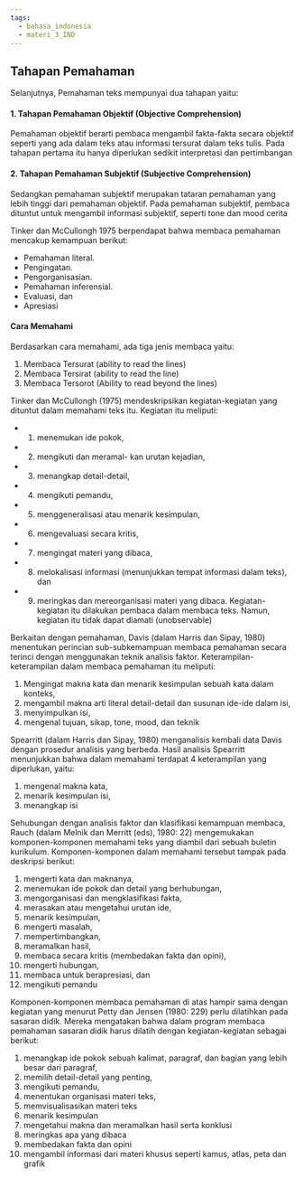 ```yaml
---
tags:
  - bahasa_indonesia
  - materi_3_IND
---
```

## Tahapan Pemahaman

Selanjutnya, Pemahaman teks mempunyai dua tahapan yaitu:
#### 1. Tahapan Pemahaman Objektif (Objective Comprehension)

Pemahaman objektif berarti pembaca mengambil fakta-fakta secara objektif seperti yang ada dalam teks atau informasi tersurat dalam teks tulis. Pada tahapan pertama itu hanya diperlukan sedikit interpretasi dan pertimbangan

#### 2. Tahapan Pemahaman Subjektif (Subjective Comprehension)

Sedangkan pemahaman subjektif merupakan tataran pemahaman yang lebih tinggi dari pemahaman objektif. Pada pemahaman subjektif, pembaca dituntut untuk mengambil informasi subjektif, seperti tone dan mood cerita

Tinker dan McCullongh 1975 berpendapat bahwa membaca pemahaman mencakup kemampuan berikut:

- Pemahaman literal.
- Pengingatan.
- Pengorganisasian.
- Pemahaman inferensial.
- Evaluasi, dan
- Apresiasi

#### Cara Memahami

Berdasarkan cara memahami, ada tiga jenis membaca yaitu:

1. Membaca Tersurat (ability to read the lines)
2. Membaca Tersirat (ability to read the line)
3. Membaca Tersorot (Ability to read beyond the lines)

Tinker dan McCullongh (1975) mendeskripsikan kegiatan-kegiatan yang dituntut dalam memahami teks itu. Kegiatan itu meliputi: 

- 1) menemukan ide pokok, 
- 2) mengikuti dan meramal- kan urutan kejadian, 
- 3) menangkap detail-detail, 
- 4) mengikuti pemandu, 
- 5) menggeneralisasi atau menarik kesimpulan, 
- 6) mengevaluasi secara kritis, 
- 7) mengingat materi yang dibaca, 
- 8) melokalisasi informasi (menunjukkan tempat informasi dalam teks), dan 
- 9) meringkas dan mereorganisasi materi yang dibaca. Kegiatan-kegiatan itu dilakukan pembaca dalam membaca teks. Namun, kegiatan itu tidak dapat diamati (unobservable)

Berkaitan dengan pemahaman, Davis (dalam Harris dan Sipay, 1980) menentukan perincian sub-subkemampuan membaca pemahaman secara terinci dengan menggunakan teknik analisis faktor. Keterampilan-keterampilan dalam membaca pemahaman itu meliputi:

1. Mengingat makna kata dan menarik kesimpulan sebuah kata dalam konteks, 
2. mengambil makna arti literal detail-detail dan susunan ide-ide dalam isi, 
3. menyimpulkan isi, 
4. mengenal tujuan, sikap, tone, mood, dan teknik

Spearritt (dalam Harris dan Sipay, 1980) menganalisis kembali data Davis dengan prosedur analisis yang berbeda. Hasil analisis Spearritt menunjukkan bahwa dalam memahami terdapat 4 keterampilan yang diperlukan, yaitu:

1. mengenal makna kata, 
2. menarik kesimpulan isi, 
3. menangkap isi


Sehubungan dengan analisis faktor dan klasifikasi kemampuan membaca, Rauch (dalam Melnik dan Merritt (eds), 1980: 22) mengemukakan komponen-komponen memahami teks yang diambil dari sebuah buletin kurikulum. Komponen-komponen dalam memahami tersebut tampak pada deskripsi berikut:

1. mengerti kata dan maknanya,
2. menemukan ide pokok dan detail yang berhubungan,
3. mengorganisasi dan mengklasifikasi fakta,
4. merasakan atau mengetahui urutan ide,
5. menarik kesimpulan,
6. mengerti masalah,
7. mempertimbangkan,
8. meramalkan hasil,
9. membaca secara kritis (membedakan fakta dan opini),
10. mengerti hubungan,
11. membaca untuk berapresiasi, dan
12. mengikuti pemandu

Komponen-komponen membaca pemahaman di atas hampir sama dengan kegiatan yang menurut Petty dan Jensen (1980: 229) perlu dilatihkan pada sasaran didik. Mereka mengatakan bahwa dalam program membaca pemahaman sasaran didik harus dilatih dengan kegiatan-kegiatan sebagai berikut:

1. menangkap ide pokok sebuah kalimat, paragraf, dan bagian yang lebih besar dari paragraf,
2. memilih detail-detail yang penting,
3. mengikuti pemandu,
4. menentukan organisasi materi teks,
5. memvisualisasikan materi teks
6. menarik kesimpulan
7. mengetahui makna dan meramalkan hasil serta konklusi
8. meringkas apa yang dibaca
9. membedakan fakta dan opini
10. mengambil informasi dari materi khusus seperti kamus, atlas, peta dan grafik
